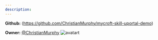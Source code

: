 ```yaml
---
description: 
---
```



**Github:** (https://github.com/ChristianMurphy/mycroft-skill-uportal-demo)

**Owner:** [@ChristianMurphy](https://github.com/ChristianMurphy) ![avatart](https://avatars3.githubusercontent.com/u/3107513?v=4)

